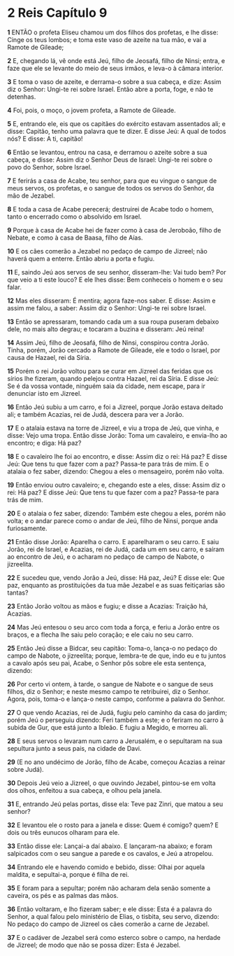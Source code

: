 # 2 Reis Capítulo 9

**1** 	ENTÃO o profeta Eliseu chamou um dos filhos dos profetas, e lhe disse: Cinge os teus lombos; e toma este vaso de azeite na tua mão, e vai a Ramote de Gileade;

**2** 	E, chegando lá, vê onde está Jeú, filho de Jeosafá, filho de Ninsi; entra, e faze que ele se levante do meio de seus irmãos, e leva-o à câmara interior.

**3** 	E toma o vaso de azeite, e derrama-o sobre a sua cabeça, e dize: Assim diz o Senhor: Ungi-te rei sobre Israel. Então abre a porta, foge, e não te detenhas.

**4** 	Foi, pois, o moço, o jovem profeta, a Ramote de Gileade.

**5** 	E, entrando ele, eis que os capitães do exército estavam assentados ali; e disse: Capitão, tenho uma palavra que te dizer. E disse Jeú: A qual de todos nós? E disse: A ti, capitão!

**6** 	Então se levantou, entrou na casa, e derramou o azeite sobre a sua cabeça, e disse: Assim diz o Senhor Deus de Israel: Ungi-te rei sobre o povo do Senhor, sobre Israel.

**7** 	E ferirás a casa de Acabe, teu senhor, para que eu vingue o sangue de meus servos, os profetas, e o sangue de todos os servos do Senhor, da mão de Jezabel.

**8** 	E toda a casa de Acabe perecerá; destruirei de Acabe todo o homem, tanto o encerrado como o absolvido em Israel.

**9** 	Porque à casa de Acabe hei de fazer como à casa de Jeroboão, filho de Nebate, e como à casa de Baasa, filho de Aías.

**10** 	E os cães comerão a Jezabel no pedaço de campo de Jizreel; não haverá quem a enterre. Então abriu a porta e fugiu.

**11** 	E, saindo Jeú aos servos de seu senhor, disseram-lhe: Vai tudo bem? Por que veio a ti este louco? E ele lhes disse: Bem conheceis o homem e o seu falar.

**12** 	Mas eles disseram: É mentira; agora faze-nos saber. E disse: Assim e assim me falou, a saber: Assim diz o Senhor: Ungi-te rei sobre Israel.

**13** 	Então se apressaram, tomando cada um a sua roupa puseram debaixo dele, no mais alto degrau; e tocaram a buzina e disseram: Jeú reina!

**14** 	Assim Jeú, filho de Jeosafá, filho de Ninsi, conspirou contra Jorão. Tinha, porém, Jorão cercado a Ramote de Gileade, ele e todo o Israel, por causa de Hazael, rei da Síria.

**15** 	Porém o rei Jorão voltou para se curar em Jizreel das feridas que os sírios lhe fizeram, quando pelejou contra Hazael, rei da Síria. E disse Jeú: Se é da vossa vontade, ninguém saia da cidade, nem escape, para ir denunciar isto em Jizreel.

**16** 	Então Jeú subiu a um carro, e foi a Jizreel, porque Jorão estava deitado ali; e também Acazias, rei de Judá, descera para ver a Jorão.

**17** 	E o atalaia estava na torre de Jizreel, e viu a tropa de Jeú, que vinha, e disse: Vejo uma tropa. Então disse Jorão: Toma um cavaleiro, e envia-lho ao encontro; e diga: Há paz?

**18** 	E o cavaleiro lhe foi ao encontro, e disse: Assim diz o rei: Há paz? E disse Jeú: Que tens tu que fazer com a paz? Passa-te para trás de mim. E o atalaia o fez saber, dizendo: Chegou a eles o mensageiro, porém não volta.

**19** 	Então enviou outro cavaleiro; e, chegando este a eles, disse: Assim diz o rei: Há paz? E disse Jeú: Que tens tu que fazer com a paz? Passa-te para trás de mim.

**20** 	E o atalaia o fez saber, dizendo: Também este chegou a eles, porém não volta; e o andar parece como o andar de Jeú, filho de Ninsi, porque anda furiosamente.

**21** 	Então disse Jorão: Aparelha o carro. E aparelharam o seu carro. E saiu Jorão, rei de Israel, e Acazias, rei de Judá, cada um em seu carro, e saíram ao encontro de Jeú, e o acharam no pedaço de campo de Nabote, o jizreelita.

**22** 	E sucedeu que, vendo Jorão a Jeú, disse: Há paz, Jeú? E disse ele: Que paz, enquanto as prostituições da tua mãe Jezabel e as suas feitiçarias são tantas?

**23** 	Então Jorão voltou as mãos e fugiu; e disse a Acazias: Traição há, Acazias.

**24** 	Mas Jeú entesou o seu arco com toda a força, e feriu a Jorão entre os braços, e a flecha lhe saiu pelo coração; e ele caiu no seu carro.

**25** 	Então Jeú disse a Bidcar, seu capitão: Toma-o, lança-o no pedaço do campo de Nabote, o jizreelita; porque, lembra-te de que, indo eu e tu juntos a cavalo após seu pai, Acabe, o Senhor pôs sobre ele esta sentença, dizendo:

**26** 	Por certo vi ontem, à tarde, o sangue de Nabote e o sangue de seus filhos, diz o Senhor; e neste mesmo campo te retribuirei, diz o Senhor. Agora, pois, toma-o e lança-o neste campo, conforme a palavra do Senhor.

**27** 	O que vendo Acazias, rei de Judá, fugiu pelo caminho da casa do jardim; porém Jeú o perseguiu dizendo: Feri também a este; e o feriram no carro à subida de Gur, que está junto a Ibleão. E fugiu a Megido, e morreu ali.

**28** 	E seus servos o levaram num carro a Jerusalém, e o sepultaram na sua sepultura junto a seus pais, na cidade de Davi.

**29** 	(E no ano undécimo de Jorão, filho de Acabe, começou Acazias a reinar sobre Judá).

**30** 	Depois Jeú veio a Jizreel, o que ouvindo Jezabel, pintou-se em volta dos olhos, enfeitou a sua cabeça, e olhou pela janela.

**31** 	E, entrando Jeú pelas portas, disse ela: Teve paz Zinri, que matou a seu senhor?

**32** 	E levantou ele o rosto para a janela e disse: Quem é comigo? quem? E dois ou três eunucos olharam para ele.

**33** 	Então disse ele: Lançai-a daí abaixo. E lançaram-na abaixo; e foram salpicados com o seu sangue a parede e os cavalos, e Jeú a atropelou.

**34** 	Entrando ele e havendo comido e bebido, disse: Olhai por aquela maldita, e sepultai-a, porque é filha de rei.

**35** 	E foram para a sepultar; porém não acharam dela senão somente a caveira, os pés e as palmas das mãos.

**36** 	Então voltaram, e lho fizeram saber; e ele disse: Esta é a palavra do Senhor, a qual falou pelo ministério de Elias, o tisbita, seu servo, dizendo: No pedaço do campo de Jizreel os cães comerão a carne de Jezabel.

**37** 	E o cadáver de Jezabel será como esterco sobre o campo, na herdade de Jizreel; de modo que não se possa dizer: Esta é Jezabel.

